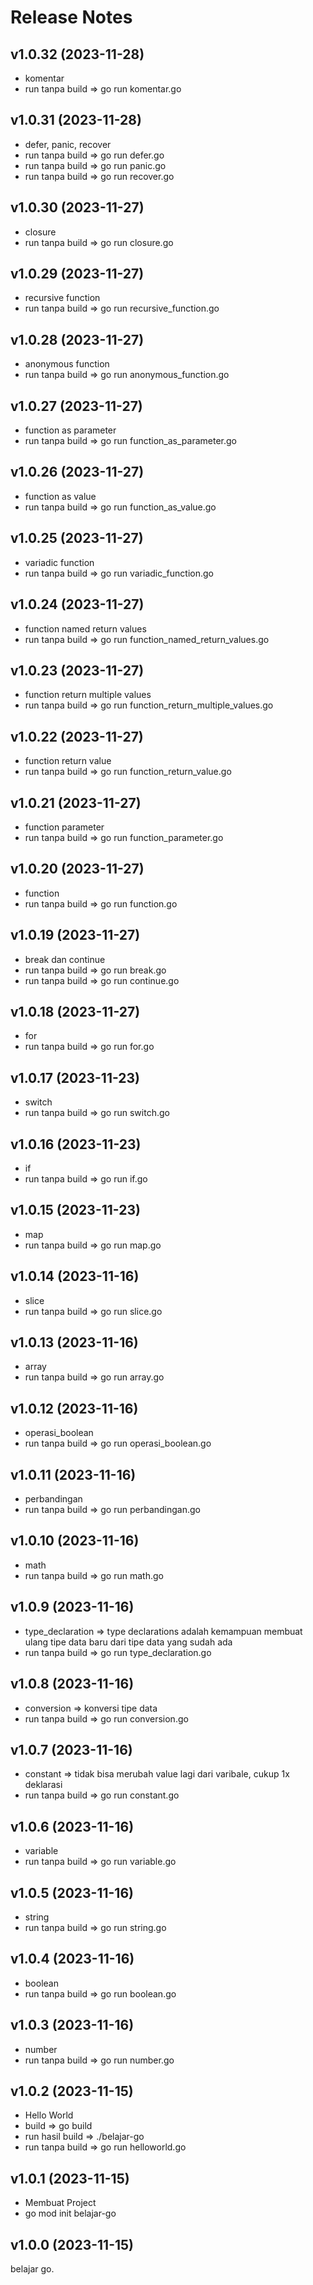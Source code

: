# Release Notes


## v1.0.32 (2023-11-28)

- komentar
- run tanpa build => go run komentar.go

## v1.0.31 (2023-11-28)

- defer, panic, recover
- run tanpa build => go run defer.go
- run tanpa build => go run panic.go
- run tanpa build => go run recover.go

## v1.0.30 (2023-11-27)

- closure
- run tanpa build => go run closure.go

## v1.0.29 (2023-11-27)

- recursive function
- run tanpa build => go run recursive_function.go

## v1.0.28 (2023-11-27)

- anonymous function
- run tanpa build => go run anonymous_function.go

## v1.0.27 (2023-11-27)

- function as parameter
- run tanpa build => go run function_as_parameter.go

## v1.0.26 (2023-11-27)

- function as value
- run tanpa build => go run function_as_value.go

## v1.0.25 (2023-11-27)

- variadic function
- run tanpa build => go run variadic_function.go

## v1.0.24 (2023-11-27)

- function named return values
- run tanpa build => go run function_named_return_values.go

## v1.0.23 (2023-11-27)

- function return multiple values
- run tanpa build => go run function_return_multiple_values.go

## v1.0.22 (2023-11-27)

- function return value
- run tanpa build => go run function_return_value.go

## v1.0.21 (2023-11-27)

- function parameter
- run tanpa build => go run function_parameter.go

## v1.0.20 (2023-11-27)

- function
- run tanpa build => go run function.go

## v1.0.19 (2023-11-27)

- break dan continue
- run tanpa build => go run break.go
- run tanpa build => go run continue.go

## v1.0.18 (2023-11-27)

- for
- run tanpa build => go run for.go

## v1.0.17 (2023-11-23)

- switch
- run tanpa build => go run switch.go

## v1.0.16 (2023-11-23)

- if
- run tanpa build => go run if.go

## v1.0.15 (2023-11-23)

- map
- run tanpa build => go run map.go

## v1.0.14 (2023-11-16)

- slice
- run tanpa build => go run slice.go

## v1.0.13 (2023-11-16)

- array
- run tanpa build => go run array.go

## v1.0.12 (2023-11-16)

- operasi_boolean
- run tanpa build => go run operasi_boolean.go

## v1.0.11 (2023-11-16)

- perbandingan
- run tanpa build => go run perbandingan.go

## v1.0.10 (2023-11-16)

- math
- run tanpa build => go run math.go

## v1.0.9 (2023-11-16)

- type_declaration => type declarations adalah kemampuan membuat ulang tipe data baru dari tipe data yang sudah ada
- run tanpa build => go run type_declaration.go

## v1.0.8 (2023-11-16)

- conversion => konversi tipe data
- run tanpa build => go run conversion.go

## v1.0.7 (2023-11-16)

- constant => tidak bisa merubah value lagi dari varibale, cukup 1x deklarasi
- run tanpa build => go run constant.go

## v1.0.6 (2023-11-16)

- variable
- run tanpa build => go run variable.go

## v1.0.5 (2023-11-16)

- string
- run tanpa build => go run string.go

## v1.0.4 (2023-11-16)

- boolean
- run tanpa build => go run boolean.go

## v1.0.3 (2023-11-16)

- number
- run tanpa build => go run number.go

## v1.0.2 (2023-11-15)

- Hello World
- build => go build
- run hasil build => ./belajar-go
- run tanpa build => go run helloworld.go

## v1.0.1 (2023-11-15)

- Membuat Project
- go mod init belajar-go

## v1.0.0 (2023-11-15)

belajar go.
